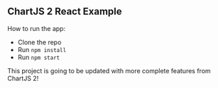 ## ChartJS 2 React Example
How to run the app:

- Clone the repo
- Run `npm install`
- Run `npm start`

This project is going to be updated with more complete features from ChartJS 2!